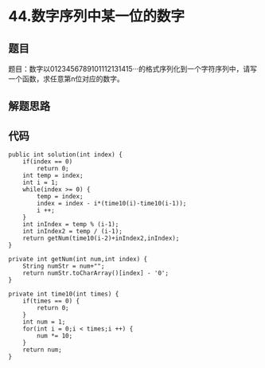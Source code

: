 # 44.数字序列中某一位的数字

## 题目

题目：数字以0123456789101112131415···的格式序列化到一个字符序列中，请写一个函数，求任意第n位对应的数字。

## 解题思路

## 代码

    public int solution(int index) {
		if(index == 0)
			return 0;
		int temp = index;
		int i = 1;
		while(index >= 0) {
			temp = index;
			index = index - i*(time10(i)-time10(i-1));
			i ++;
		}
		int inIndex = temp % (i-1);
		int inIndex2 = temp / (i-1);
		return getNum(time10(i-2)+inIndex2,inIndex);
	}
	
	private int getNum(int num,int index) {
		String numStr = num+"";
		return numStr.toCharArray()[index] - '0';
	}
	
	private int time10(int times) {
		if(times == 0) {
			return 0;
		}
		int num = 1;
		for(int i = 0;i < times;i ++) {
			num *= 10;
		}
		return num;
	}